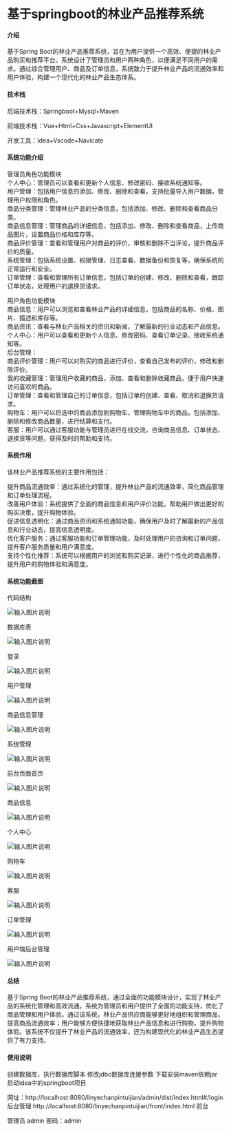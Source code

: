 # 基于springboot的林业产品推荐系统

#### 介绍

基于Spring Boot的林业产品推荐系统，旨在为用户提供一个高效、便捷的林业产品购买和推荐平台。系统设计了管理员和用户两种角色，以便满足不同用户的需求。通过综合管理用户、商品及订单信息，系统致力于提升林业产品的流通效率和用户体验，构建一个现代化的林业产品生态体系。

#### 技术栈

后端技术栈：Springboot+Mysql+Maven

前端技术栈：Vue+Html+Css+Javascript+ElementUI

开发工具：Idea+Vscode+Navicate

#### 系统功能介绍

管理员角色功能模块  
个人中心：管理员可以查看和更新个人信息、修改密码、接收系统通知等。  
用户管理：包括用户信息的添加、修改、删除和查看，支持批量导入用户数据，管理用户权限和角色。  
商品分类管理：管理林业产品的分类信息，包括添加、修改、删除和查看商品分类。  
商品信息管理：管理商品的详细信息，包括添加、修改、删除和查看商品，上传商品图片，设置商品价格和库存等。  
商品评价管理：查看和管理用户对商品的评价，审核和删除不当评论，提升商品评价的质量。  
系统管理：包括系统设置、权限管理、日志查看、数据备份和恢复等，确保系统的正常运行和安全。  
订单管理：查看和管理所有订单信息，包括订单的创建、修改、删除和查看，跟踪订单状态，处理用户的退换货请求。  

用户角色功能模块  
商品信息：用户可以浏览和查看林业产品的详细信息，包括商品的名称、价格、图片、描述和库存等。  
商品资讯：查看与林业产品相关的资讯和新闻，了解最新的行业动态和产品信息。  
个人中心：用户可以查看和更新个人信息、修改密码、查看订单记录、接收系统通知等。  
后台管理：  
商品评价管理：用户可以对购买的商品进行评价，查看自己发布的评价，修改和删除评价。  
我的收藏管理：管理用户收藏的商品，添加、查看和删除收藏商品，便于用户快速访问喜欢的商品。  
订单管理：查看和管理自己的订单信息，包括订单的创建、查看、取消和退换货请求。  
购物车：用户可以将选中的商品添加到购物车，管理购物车中的商品，包括添加、删除和修改商品数量，进行结算和支付。  
客服：用户可以通过客服功能与管理员进行在线交流，咨询商品信息、订单状态、退换货等问题，获得及时的帮助和支持。  

#### 系统作用

该林业产品推荐系统的主要作用包括：

提升商品流通效率：通过系统化的管理，提升林业产品的流通效率，简化商品管理和订单处理流程。  
改善用户体验：系统提供了全面的商品信息和用户评价功能，帮助用户做出更好的购买决策，提升购物体验。  
促进信息透明化：通过商品资讯和系统通知功能，确保用户及时了解最新的产品信息和行业动态，提高信息透明度。  
优化客户服务：通过客服功能和订单管理功能，及时处理用户的咨询和订单问题，提升客户服务质量和用户满意度。  
支持个性化推荐：系统可以根据用户的浏览和购买记录，进行个性化的商品推荐，提升用户的购物体验和满意度。  

#### 系统功能截图

代码结构

![输入图片说明](images/bf9d578c5cd0335e69fd3e6ea8f4592.png)

数据库表

![输入图片说明](images/07de7d54fe1fb1c8d574047d0cd402a.png)

登录

![输入图片说明](images/f0dd0716736d981cb5d83a8c493e8af.png)

用户管理

![输入图片说明](images/ad0be25723d01d23ce64d8884d014c5.png)

商品信息管理

![输入图片说明](images/1dc4fee49f94f2025e162c103f2e94d.png)

系统管理

![输入图片说明](images/2ac75a04e83ab8220fcdad20908f52b.png)

前台页面首页

![输入图片说明](images/87b18274a41450e61b3725ca7019b90.png)

商品信息

![输入图片说明](images/94d40c2b7539ada9e638c2eb0914f5f.png)

个人中心

![输入图片说明](images/9b1b4ed71d5e601edb3116cfa4d2354.png)

购物车

![输入图片说明](images/c55c856d33071b0c1f26bee5c9d1278.png)

客服

![输入图片说明](images/32a75334f0fd45e4b42f9eea8da3d75.png)

订单管理

![输入图片说明](images/5e69a3ea0a0356b935866f78a837296.png)

用户端后台管理

![输入图片说明](images/dd74065772bb3e1bd25d7bffcb5602c.png)

#### 总结

基于Spring Boot的林业产品推荐系统，通过全面的功能模块设计，实现了林业产品的系统化管理和高效流通。系统为管理员和用户提供了全面的功能支持，优化了商品管理和用户体验。通过该系统，林业产品供应商能够更好地组织和管理商品，提高商品流通效率；用户能够方便快捷地获取林业产品信息和进行购物，提升购物体验。该系统不仅提升了林业产品的流通效率，还为构建现代化的林业产品生态提供了有力支持。

#### 使用说明

创建数据库，执行数据库脚本 修改jdbc数据库连接参数 下载安装maven依赖jar 启动idea中的springboot项目

网址：http://localhost:8080/linyechanpintuijian/admin/dist/index.html#/login 后台管理 http://localhost:8080/linyechanpintuijian/front/index.html 前台

管理员  admin  密码：admin    